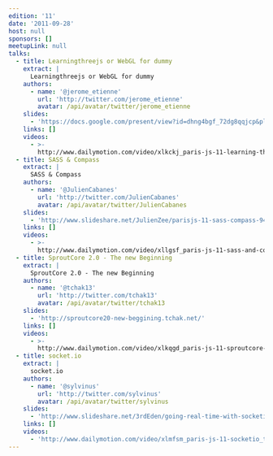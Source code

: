 ```yaml
---
edition: '11'
date: '2011-09-28'
host: null
sponsors: []
meetupLink: null
talks:
  - title: Learningthreejs or WebGL for dummy
    extract: |
      Learningthreejs or WebGL for dummy
    authors:
      - name: '@jerome_etienne'
        url: 'http://twitter.com/jerome_etienne'
        avatar: /api/avatar/twitter/jerome_etienne
    slides:
      - 'https://docs.google.com/present/view?id=dhng4bgf_72dg8qqjcp&pli=1'
    links: []
    videos:
      - >-
        http://www.dailymotion.com/video/xlkckj_paris-js-11-learning-three-js-by-jerome-etienne_tech
  - title: SASS & Compass
    extract: |
      SASS & Compass
    authors:
      - name: '@JulienCabanes'
        url: 'http://twitter.com/JulienCabanes'
        avatar: /api/avatar/twitter/JulienCabanes
    slides:
      - 'http://www.slideshare.net/JulienZee/parisjs-11-sass-compass-9472811'
    links: []
    videos:
      - >-
        http://www.dailymotion.com/video/xllgsf_paris-js-11-sass-and-compass_tech
  - title: SproutCore 2.0 - The new Beginning
    extract: |
      SproutCore 2.0 - The new Beginning
    authors:
      - name: '@tchak13'
        url: 'http://twitter.com/tchak13'
        avatar: /api/avatar/twitter/tchak13
    slides:
      - 'http://sproutcore20-new-beggining.tchak.net/'
    links: []
    videos:
      - >-
        http://www.dailymotion.com/video/xlkqgd_paris-js-11-sproutcore-2-0-a-new-beginning-by-paul-chavard_tech
  - title: socket.io
    extract: |
      socket.io
    authors:
      - name: '@sylvinus'
        url: 'http://twitter.com/sylvinus'
        avatar: /api/avatar/twitter/sylvinus
    slides:
      - 'http://www.slideshare.net/3rdEden/going-real-time-with-socketio'
    links: []
    videos:
      - 'http://www.dailymotion.com/video/xlmfsm_paris-js-11-socketio_tech'
---
```

